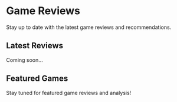 # Game Reviews

Stay up to date with the latest game reviews and recommendations.

## Latest Reviews

Coming soon...

## Featured Games

Stay tuned for featured game reviews and analysis!
